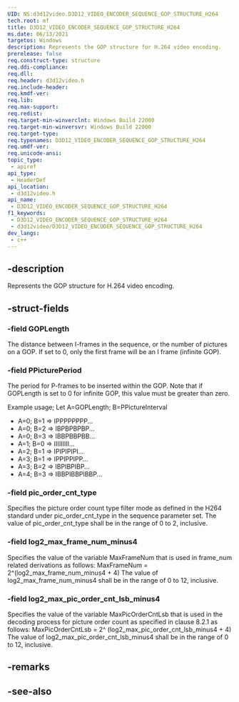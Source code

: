 ```yaml
---
UID: NS:d3d12video.D3D12_VIDEO_ENCODER_SEQUENCE_GOP_STRUCTURE_H264
tech.root: mf
title: D3D12_VIDEO_ENCODER_SEQUENCE_GOP_STRUCTURE_H264
ms.date: 06/13/2021
targetos: Windows
description: Represents the GOP structure for H.264 video encoding.
prerelease: false
req.construct-type: structure
req.ddi-compliance: 
req.dll: 
req.header: d3d12video.h
req.include-header: 
req.kmdf-ver: 
req.lib: 
req.max-support: 
req.redist: 
req.target-min-winverclnt: Windows Build 22000
req.target-min-winversvr: Windows Build 22000
req.target-type: 
req.typenames: D3D12_VIDEO_ENCODER_SEQUENCE_GOP_STRUCTURE_H264
req.umdf-ver: 
req.unicode-ansi: 
topic_type:
 - apiref
api_type:
 - HeaderDef
api_location:
 - d3d12video.h
api_name:
 - D3D12_VIDEO_ENCODER_SEQUENCE_GOP_STRUCTURE_H264
f1_keywords:
 - D3D12_VIDEO_ENCODER_SEQUENCE_GOP_STRUCTURE_H264
 - d3d12video/D3D12_VIDEO_ENCODER_SEQUENCE_GOP_STRUCTURE_H264
dev_langs:
 - c++
---
```


## -description

Represents the GOP structure for H.264 video encoding.

## -struct-fields

### -field GOPLength

The distance between I-frames in the sequence, or the number of pictures on a GOP. If set to 0, only the first frame will be an I frame (infinite GOP).

### -field PPicturePeriod

The period for P-frames to be inserted within the GOP. Note that if GOPLength is set to 0 for infinite GOP, this value must be greater than zero.

Example usage; Let A=GOPLength; B=PPictureInterval

- A=0; B=1 => IPPPPPPPP...
- A=0; B=2 => IBPBPBPBP...
- A=0; B=3 => IBBPBBPBB...
- A=1; B=0 => IIIIIIIII...
- A=2; B=1 => IPIPIPIPI...
- A=3; B=1 => IPPIPPIPP...
- A=3; B=2 => IBPIBPIBP...
- A=4; B=3 => IBBPIBBPIBBP...


### -field pic_order_cnt_type

Specifies the picture order count type filter mode as defined in the H264 standard under pic_order_cnt_type in the sequence parameter set. The value of pic_order_cnt_type shall be in the range of 0 to 2, inclusive.

### -field log2_max_frame_num_minus4

Specifies the value of the variable MaxFrameNum that is used in frame_num related derivations as follows:
MaxFrameNum = 2^(log2_max_frame_num_minus4 + 4)
The value of log2_max_frame_num_minus4 shall be in the range of 0 to 12, inclusive.


### -field log2_max_pic_order_cnt_lsb_minus4

Specifies the value of the variable MaxPicOrderCntLsb that is used in the decoding process for picture order count as specified in clause 8.2.1 as follows:
MaxPicOrderCntLsb = 2^ (log2_max_pic_order_cnt_lsb_minus4 + 4)
The value of log2_max_pic_order_cnt_lsb_minus4 shall be in the range of 0 to 12, inclusive.


## -remarks

## -see-also

